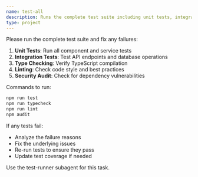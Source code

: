 ```yaml
---
name: test-all
description: Runs the complete test suite including unit tests, integration tests, linting, and type checking
type: project
---
```


Please run the complete test suite and fix any failures:

1. **Unit Tests**: Run all component and service tests
2. **Integration Tests**: Test API endpoints and database operations
3. **Type Checking**: Verify TypeScript compilation
4. **Linting**: Check code style and best practices
5. **Security Audit**: Check for dependency vulnerabilities

Commands to run:
```bash
npm run test
npm run typecheck
npm run lint
npm audit
```

If any tests fail:
- Analyze the failure reasons
- Fix the underlying issues
- Re-run tests to ensure they pass
- Update test coverage if needed

Use the test-runner subagent for this task.